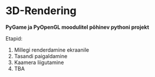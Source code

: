 # 3D-Rendering

**PyGame ja PyOpenGL moodulitel põhinev pythoni projekt**

Etapid:
1. Millegi renderdamine ekraanile
2. Tasandi paigaldamine
3. Kaamera liigutamine
4. TBA
